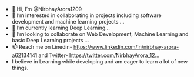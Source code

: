 - 👋 Hi, I’m @NirbhayArora1209
- 👀 I’m interested in collaborating in projects including software development and machine learning projects ...
- 🌱 I’m currently learning Deep Learning...
- 💞️ I’m looking to collaborate on Web Development, Machine Learning and basic Deep Learning projects ...
- 📫 Reach me on Linedin- https://www.linkedin.com/in/nirbhay-arora-a62134141 and Twitter- https://twitter.com/NirbhayArora_12...
- I believe in Learning while developing and am eager to learn a lot of new things.

<!---
NirbhayArora1209/NirbhayArora1209 is a ✨ special ✨ repository because its `README.md` (this file) appears on your GitHub profile.
You can click the Preview link to take a look at your changes.
--->
